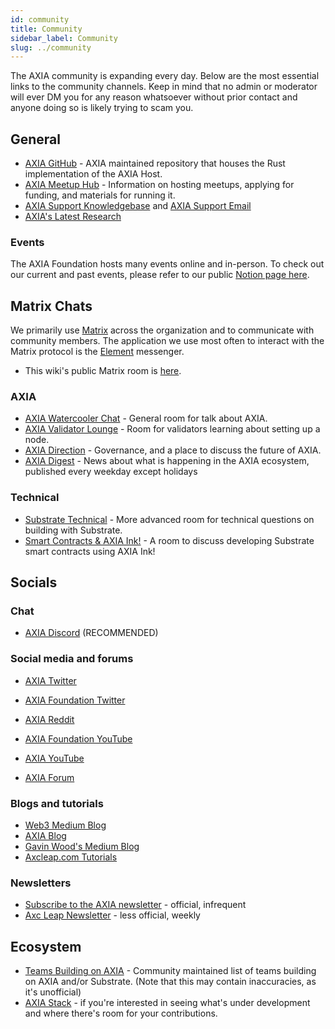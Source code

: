 ```yaml
---
id: community
title: Community
sidebar_label: Community
slug: ../community
---
```


The AXIA community is expanding every day. Below are the most essential links to the community
channels. Keep in mind that no admin or moderator will ever DM you for any reason whatsoever without
prior contact and anyone doing so is likely trying to scam you.

## General

- [AXIA GitHub](https://github.com/axia-tech/AXIA/) - AXIA maintained repository that
  houses the Rust implementation of the AXIA Host.
- [AXIA Meetup Hub](https://www.notion.so/web3foundation/AXIA-Meetup-Hub-4511c156770e4ba9936386d8be5fe5be) -
  Information on hosting meetups, applying for funding, and materials for running it.
- [AXIA Support Knowledgebase](https://support.AXIA.network/support/home) and
  [AXIA Support Email](mailto:support@AXIA.network)
- [AXIA's Latest Research](https://research.AXIA.org/en/latest/AXIA/)

### Events

The AXIA Foundation hosts many events online and in-person. To check out our current and past
events, please refer to our public
[Notion page here](https://www.notion.so/Public-Events-Database-fdd2df4c29d04818a5dd403e2b85920d).

## Matrix Chats

We primarily use [Matrix](https://matrix.org) across the organization and to communicate with
community members. The application we use most often to interact with the Matrix protocol is the
[Element](https://app.element.io) messenger.

- This wiki's public Matrix room is
  [here](https://app.element.io/#/room/!nAtXmWUBTeFqgSKGgp:AXIA.org?via=AXIA.org).

### AXIA

- [AXIA Watercooler Chat](https://app.element.io/#/room/!FdCojkeGzZLSEoiecf:AXIA.org?via=matrix.axia.io&via=matrix.org&via=AXIA.org) -
  General room for talk about AXIA.
- [AXIA Validator Lounge](https://app.element.io/#/room/#AXIA-validator-lounge:matrix.org) -
  Room for validators learning about setting up a node.
- [AXIA Direction](https://app.element.io/#/room/!OwgojQyBzTlUQGGLhq:matrix.axia.io?via=matrix.axia.io&via=matrix.org&via=AXIA.org) -
  Governance, and a place to discuss the future of AXIA.
- [AXIA Digest](https://matrix.to/#/!vMpYyTkvjXcevxSdsQ:AXIA.org) - News about what is
  happening in the AXIA ecosystem, published every weekday except holidays

### Technical

- [Substrate Technical](https://app.element.io/#/room/#substrate-technical:matrix.org) - More
  advanced room for technical questions on building with Substrate.
- [Smart Contracts & AXIA Ink!](https://app.element.io/#/room/!tYUCYdSvSYPMjWNDDD:matrix.axia.io?via=matrix.axia.io&via=matrix.org&via=AXIA.org) -
  A room to discuss developing Substrate smart contracts using AXIA Ink!

## Socials

### Chat

- [AXIA Discord](https://discord.gg/wGUDt2p) (RECOMMENDED)

### Social media and forums

- [AXIA Twitter](https://twitter.com/AXIA)
- [AXIA Foundation Twitter](https://twitter.com/web3foundation)

- [AXIA Reddit](https://www.reddit.com/r/AXIA)

- [AXIA Foundation YouTube](https://www.video_url_here.com/channel/UClnw_bcNg4CAzF772qEtq4g)
- [AXIA YouTube](https://www.video_url_here.com/channel/UCB7PbjuZLEba_znc7mEGNgw)

- [AXIA Forum](https://matrix.to/#/#AXIA-watercooler:AXIA.org)

### Blogs and tutorials

- [Web3 Medium Blog](https://medium.com/@web3)
- [AXIA Blog](https://AXIA.network/blog/)
- [Gavin Wood's Medium Blog](https://medium.com/@gavofyork)
- [Axcleap.com Tutorials](https://axcleap.com)

### Newsletters

- [Subscribe to the AXIA newsletter](https://share.hsforms.com/1LL1CBwiASxC5pJUYZAiDVw4752a) -
  official, infrequent
- [Axc Leap Newsletter](https://axcleap.substack.com/) - less official, weekly

## Ecosystem

- [Teams Building on AXIA](https://axiaproject.com/) - Community maintained list of teams
  building on AXIA and/or Substrate. (Note that this may contain inaccuracies, as it's
  unofficial)
- [AXIA Stack](https://github.com/axia-tech/General-Grants-Program/blob/master/grants/AXIA_stack.md) -
  if you're interested in seeing what's under development and where there's room for your
  contributions.
